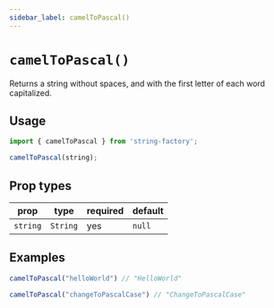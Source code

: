 ```yaml
---
sidebar_label: camelToPascal()
---
```


# `camelToPascal()`
Returns a string without spaces, and with the first letter of each word capitalized.

## Usage
```javascript
import { camelToPascal } from 'string-factory';

camelToPascal(string);
```

## Prop types
| prop     | type     | required | default   |
|----------|----------|----------|-----------|
| `string` | `String` | yes      | `null`    |

## Examples
```javascript
camelToPascal("helloWorld") // "HelloWorld" 
```

```javascript
camelToPascal("changeToPascalCase") // "ChangeToPascalCase" 
```
